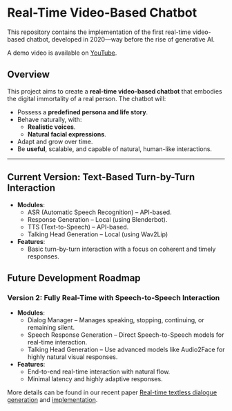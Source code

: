 # Real-Time Video-Based Chatbot

This repository contains the implementation of the first real-time video-based chatbot, developed in 2020—way before the rise of generative AI.

A demo video is available on [YouTube](https://www.youtube.com/watch?v=iXM8B1qHcD4).

## **Overview**
This project aims to create a **real-time video-based chatbot** that embodies the digital immortality of a real person. The chatbot will:  
- Possess a **predefined persona and life story**.  
- Behave naturally, with:  
  - **Realistic voices**.  
  - **Natural facial expressions**.  
- Adapt and grow over time.  
- Be **useful**, scalable, and capable of natural, human-like interactions.

---

## **Current Version: Text-Based Turn-by-Turn Interaction**
- **Modules**:  
  - ASR (Automatic Speech Recognition) – API-based.  
  - Response Generation – Local (using Blenderbot).  
  - TTS (Text-to-Speech) – API-based.  
  - Talking Head Generation – Local (using Wav2Lip)
- **Features**:  
  - Basic turn-by-turn interaction with a focus on coherent and timely responses.  

## **Future Development Roadmap**

### **Version 2: Fully Real-Time with Speech-to-Speech Interaction**
- **Modules**:  
  - Dialog Manager – Manages speaking, stopping, continuing, or remaining silent.  
  - Speech Response Generation – Direct Speech-to-Speech models for real-time interaction.  
  - Talking Head Generation – Use advanced models like Audio2Face for highly natural visual responses.  
- **Features**:  
  - End-to-end real-time interaction with natural flow.  
  - Minimal latency and highly adaptive responses.

More details can be found in our recent paper [Real-time textless dialogue generation](https://arxiv.org/abs/2501.04877) and [implementation](https://github.com/mailong25/rts2s-dg).

